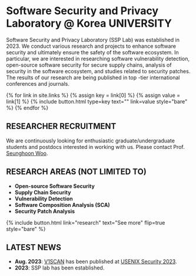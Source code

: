 ---
---

# Software Security and Privacy Laboratory @ Korea UNIVERSITY

Software Security and Privacy Laboratory (SSP Lab) was established in 2023. We conduct various research and projects to enhance software security and ultimately ensure the safety of the software ecosystem. In particular, we are interested in researching software vulnerability detection, open-source software security for secure supply chains, analysis of security in the software ecosystem, and studies related to security patches. The results of our research are being published in top -tier international conferences and journals.

{% for link in site.links %}
    {% assign key = link[0] %}
    {% assign value = link[1] %}
    {% include button.html type=key text="" link=value style="bare" %}
{% endfor %}

## RESEARCHER RECRUITMENT

We are continuously looking for enthusiastic graduate/undergraduate students and postdocs interested in working with us. 
Please contact Prof. [Seunghoon Woo](seunghoonwoo@korea.ac.kr).

## RESEARCH AREAS (NOT LIMITED TO)

* **Open-source Software Security**
* **Supply Chain Security**
* **Vulnerability Detection**
* **Software Composition Analysis (SCA)**
* **Security Patch Analysis**

{%
  include button.html
  link="research"
  text="See more"
  flip=true
  style="bare"
%}


## LATEST NEWS


* **Aug. 2023**: <U>V1SCAN</U> has been published at [USENIX Security 2023](https://www.usenix.org/conference/usenixsecurity23).
* **2023**: SSP lab has been established.



